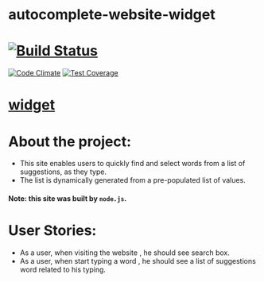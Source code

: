 # autocomplete-website-widget


# [![Build Status](https://travis-ci.org/Alaa-Khattab/node-project.svg?branch=master)](https://travis-ci.org/Alaa-Khattab/node-project)
[![Code Climate](https://codeclimate.com/github/Alaa-Khattab/node-project/badges/gpa.svg)](https://codeclimate.com/github/Alaa-Khattab/node-project)
[![Test Coverage](https://codeclimate.com/github/Alaa-Khattab/node-project/badges/coverage.svg)](https://codeclimate.com/github/Alaa-Khattab/node-project/coverage)

# [widget](https://node-project-bootcamp.herokuapp.com/)

# About the project:
 - This site enables users to quickly find and select words from a list of suggestions, as they type.
 - The list is dynamically generated from a pre-populated list of values.
 
#### Note: this site was built by `node.js`.


# User Stories:
 - As a user, when visiting the website , he should see search box.
 - As a user, when start typing a word , he should see a list of suggestions word related to his typing.

